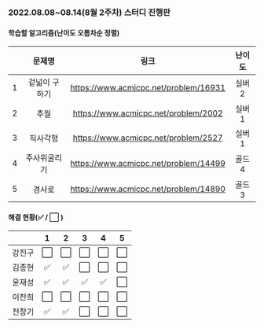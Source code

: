 ### 2022.08.08~08.14(8월 2주차) 스터디 진행판

#### 학습할 알고리즘(난이도 오름차순 정렬)

|      |   문제명    |                 링크                  | 난이도 |
| :--: | :---------: | :-----------------------------------: | :----: |
|  1   | 겉넓이 구하기 | https://www.acmicpc.net/problem/16931 | 실버2  |
|  2   |     추월      | https://www.acmicpc.net/problem/2002  | 실버1  |
|  3   |   직사각형    | https://www.acmicpc.net/problem/2527 | 실버1  |
|  4   | 주사위굴리기  | https://www.acmicpc.net/problem/14499 | 골드4  |
|  5   |    경사로     | https://www.acmicpc.net/problem/14890 | 골드3 |

#### 해결 현황(:white_check_mark: / :white_large_square:  )

|        |          1           |          2           |          3           |          4           |          5           |
| :----: | :------------------: | :------------------: | :------------------: | :------------------: | :------------------: |
| 강진구 | :white_large_square: | :white_large_square: | :white_large_square: | :white_large_square: | :white_large_square: |
| 김종현 | :white_check_mark: | :white_check_mark: | :white_large_square: | :white_large_square: | :white_large_square: |
|  윤재성  | :white_check_mark: | :white_check_mark: | :white_check_mark: | :white_check_mark: | :white_large_square: |
| 이찬희 | :white_large_square: | :white_large_square: | :white_large_square: | :white_large_square: | :white_large_square: |
| 전창기 |  :white_check_mark:  |  :white_check_mark:  | :white_large_square: | :white_large_square: | :white_large_square: |
